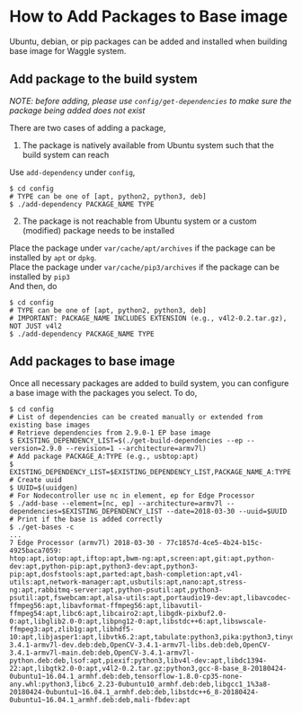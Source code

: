 <!--
waggle_topic=IGNORE
-->

# How to Add Packages to Base image
Ubuntu, debian, or pip packages can be added and installed when building base image for Waggle system. 

## Add package to the build system
_NOTE: before adding, please use `config/get-dependencies` to make sure the package being added does not exist_

There are two cases of adding a package,
1) The package is natively available from Ubuntu system such that the build system can reach

Use `add-dependency` under `config`,

```
$ cd config
# TYPE can be one of [apt, python2, python3, deb]
$ ./add-dependency PACKAGE_NAME TYPE
```

2) The package is not reachable from Ubuntu system or a custom (modified) package needs to be installed

Place the package under `var/cache/apt/archives` if the package can be installed by `apt` or `dpkg`.<br>
Place the package under `var/cache/pip3/archives` if the package can be installed by `pip3`<br>
And then, do
```
$ cd config
# TYPE can be one of [apt, python2, python3, deb]
# IMPORTANT: PACKAGE_NAME INCLUDES EXTENSION (e.g., v4l2-0.2.tar.gz), NOT JUST v4l2
$ ./add-dependency PACKAGE_NAME TYPE
```

## Add packages to base image
Once all necessary packages are added to build system, you can configure a base image with the packages you select. To do,

```
$ cd config
# List of dependencies can be created manually or extended from existing base images
# Retrieve dependencies from 2.9.0-1 EP base image
$ EXISTING_DEPENDENCY_LIST=$(./get-build-dependencies --ep --version=2.9.0 --revision=1 --architecture=armv7l)
# Add package PACKAGE_A:TYPE (e.g., usbtop:apt)
$ EXISTING_DEPENDENCY_LIST=$EXISTING_DEPENDENCY_LIST,PACKAGE_NAME_A:TYPE
# Create uuid
$ UUID=$(uuidgen)
# For Nodecontroller use nc in element, ep for Edge Processor
$ ./add-base --element=[nc, ep] --architecture=armv7l --dependencies=$EXISTING_DEPENDENCY_LIST --date=2018-03-30 --uuid=$UUID
# Print if the base is added correctly
$ ./get-bases -c
...
7 Edge Processor (armv7l) 2018-03-30 - 77c1857d-4ce5-4b24-b15c-4925baca7059:
htop:apt,iotop:apt,iftop:apt,bwm-ng:apt,screen:apt,git:apt,python-dev:apt,python-pip:apt,python3-dev:apt,python3-pip:apt,dosfstools:apt,parted:apt,bash-completion:apt,v4l-utils:apt,network-manager:apt,usbutils:apt,nano:apt,stress-ng:apt,rabbitmq-server:apt,python-psutil:apt,python3-psutil:apt,fswebcam:apt,alsa-utils:apt,portaudio19-dev:apt,libavcodec-ffmpeg56:apt,libavformat-ffmpeg56:apt,libavutil-ffmpeg54:apt,libc6:apt,libcairo2:apt,libgdk-pixbuf2.0-0:apt,libglib2.0-0:apt,libpng12-0:apt,libstdc++6:apt,libswscale-ffmpeg3:apt,zlib1g:apt,libhdf5-10:apt,libjasper1:apt,libvtk6.2:apt,tabulate:python3,pika:python3,tinydb:python3,pyaudio:python3,numpy:python3,OpenCV-3.4.1-armv7l-dev.deb:deb,OpenCV-3.4.1-armv7l-libs.deb:deb,OpenCV-3.4.1-armv7l-main.deb:deb,OpenCV-3.4.1-armv7l-python.deb:deb,lsof:apt,piexif:python3,libv4l-dev:apt,libdc1394-22:apt,libgtk2.0-0:apt,v4l2-0.2.tar.gz:python3,gcc-8-base_8-20180424-0ubuntu1~16.04.1_armhf.deb:deb,tensorflow-1.8.0-cp35-none-any.whl:python3,libc6_2.23-0ubuntu10_armhf.deb:deb,libgcc1_1%3a8-20180424-0ubuntu1~16.04.1_armhf.deb:deb,libstdc++6_8-20180424-0ubuntu1~16.04.1_armhf.deb:deb,mali-fbdev:apt
```
